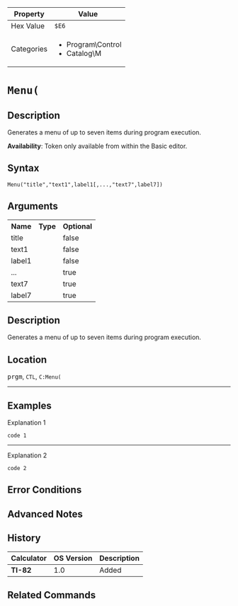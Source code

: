 | Property      | Value |
|---------------|-------|
| Hex Value     | `$E6`|
| Categories    | <ul><li>Program\Control</li><li>Catalog\M</li></ul> |

# `Menu(`

## Description
Generates a menu of up to seven items during program execution.


<b>Availability</b>: Token only available from within the Basic editor.

## Syntax
`Menu("title","text1",label1[,...,"text7",label7])`

## Arguments
<table>
<tr><th>Name</th><th>Type</th><th>Optional</th></tr>

<tr><td>title</td><td></td><td>false</td></tr>

<tr><td>text1</td><td></td><td>false</td></tr>

<tr><td>label1</td><td></td><td>false</td></tr>

<tr><td>...</td><td></td><td>true</td></tr>

<tr><td>text7</td><td></td><td>true</td></tr>

<tr><td>label7</td><td></td><td>true</td></tr>

</table>

## Description
Generates a menu of up to seven items during program execution.

## Location
<kbd>prgm</kbd>, `CTL`, `C:Menu(`
<hr>

## Examples

Explanation 1
```ti-basic
code 1
```
---
Explanation 2
```ti-basic
code 2
```

## Error Conditions


## Advanced Notes


## History
| Calculator | OS Version | Description |
|------------|------------|-------------|
| <b>TI-82</b> | 1.0 | Added

## Related Commands

    